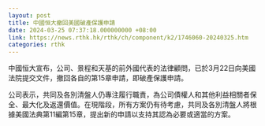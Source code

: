 ```yaml
---
layout: post
title: 中國恒大撤回美國破產保護申請
date: 2024-03-25 07:37:18.000000000 +08:00
link: https://news.rthk.hk/rthk/ch/component/k2/1746060-20240325.htm
categories: rthk
---
```


中國恒大宣布，公司、景程和天基的前外國代表的法律顧問，已於3月22日向美國法院提交文件，撤回各自的第15章申請，即破產保護申請。

公司表示，共同及各別清盤人仍專注履行職責，為公司債權人和其他利益相關者保全、最大化及返還價值。在現階段，所有方案仍有待考慮，共同及各別清盤人將根據美國法典第11編第15章，提出新的申請以支持其認為必要或適當的方案。
